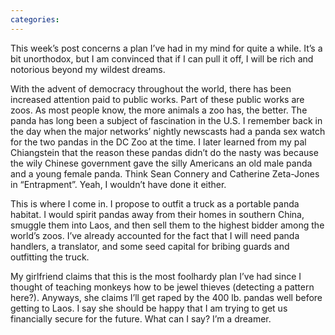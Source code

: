 ```yaml
---
categories: 
---
```


<p>This week’s post concerns a plan I’ve had in my mind for quite a while. It’s a bit unorthodox, but I am convinced that if I can pull it off, I will be rich and notorious beyond my wildest dreams.</p>

<p>With the advent of democracy throughout the world, there has been increased attention paid to public works. Part of these public works are zoos. As most people know, the more animals a zoo has, the better. The panda has long been a subject of fascination in the U.S. I remember back in the day when the major networks’ nightly newscasts had a panda sex watch for the two pandas in the DC Zoo at the time. I later learned from my pal Chiangstein that the reason these pandas didn’t do the nasty was because the wily Chinese government gave the silly Americans an old male panda and a young female panda. Think Sean Connery and Catherine Zeta-Jones in “Entrapment”. Yeah, I wouldn’t have done it either.</p>

<p>This is where I come in. I propose to outfit a truck as a portable panda habitat. I would spirit pandas away from their homes in southern China, smuggle them into Laos, and then sell them to the highest bidder among the world’s zoos. I’ve already accounted for the fact that I will need panda handlers, a translator, and some seed capital for bribing guards and outfitting the truck.</p>

<p>My girlfriend claims that this is the most foolhardy plan I’ve had since I thought of teaching monkeys how to be jewel thieves (detecting a pattern here?). Anyways, she claims I’ll get raped by the 400 lb. pandas well before getting to Laos. I say she should be happy that I am trying to get us financially secure for the future. What can I say? I’m a dreamer.</p>